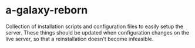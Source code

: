 # a-galaxy-reborn

Collection of installation scripts and configuration files to easily setup the server.
These things should be updated when configuration changes on the live server, so that
a reinstallation doesn't become infeasible.
